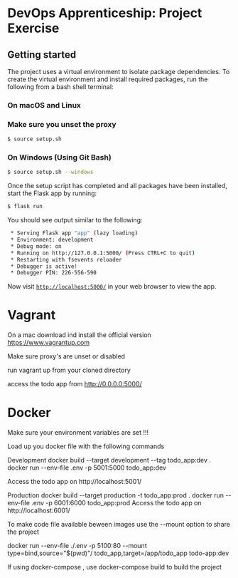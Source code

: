 # DevOps Apprenticeship: Project Exercise

## Getting started

The project uses a virtual environment to isolate package dependencies. To create the virtual environment and install required packages, run the following from a bash shell terminal:

### On macOS and Linux
### Make sure you unset the proxy ###

```bash
$ source setup.sh
```
### On Windows (Using Git Bash)
```bash
$ source setup.sh --windows
```

Once the setup script has completed and all packages have been installed, start the Flask app by running:
```bash
$ flask run
```

You should see output similar to the following:
```bash
 * Serving Flask app "app" (lazy loading)
 * Environment: development
 * Debug mode: on
 * Running on http://127.0.0.1:5000/ (Press CTRL+C to quit)
 * Restarting with fsevents reloader
 * Debugger is active!
 * Debugger PIN: 226-556-590
```
Now visit [`http://localhost:5000/`](http://localhost:5000/) in your web browser to view the app.


# Vagrant
On a mac download ind install the official version https://www.vagrantup.com 

Make sure proxy's are unset or disabled

run vagrant up from your cloned directory 

access the todo app from http://0.0.0.0:5000/ 


# Docker

Make sure your environment variables are set !!!

Load up you docker file with the following commands

Development 
docker build --target development --tag todo_app:dev .			
docker run --env-file .env -p 5001:5000 todo_app:dev	

Access the todo app on http://localhost:5001/

Production 
docker build --target production -t todo_app:prod .
docker run --env-file .env -p 6001:6000 todo_app:prod
Access the todo app on http://localhost:6001/

To make code file available beween images use the --mount option to share the project 

docker run --env-file ./.env -p 5100:80 --mount type=bind,source="$(pwd)"/ todo_app,target=/app/todo_app todo-app:dev

If using docker-compose , use docker-compose build to build the project 


